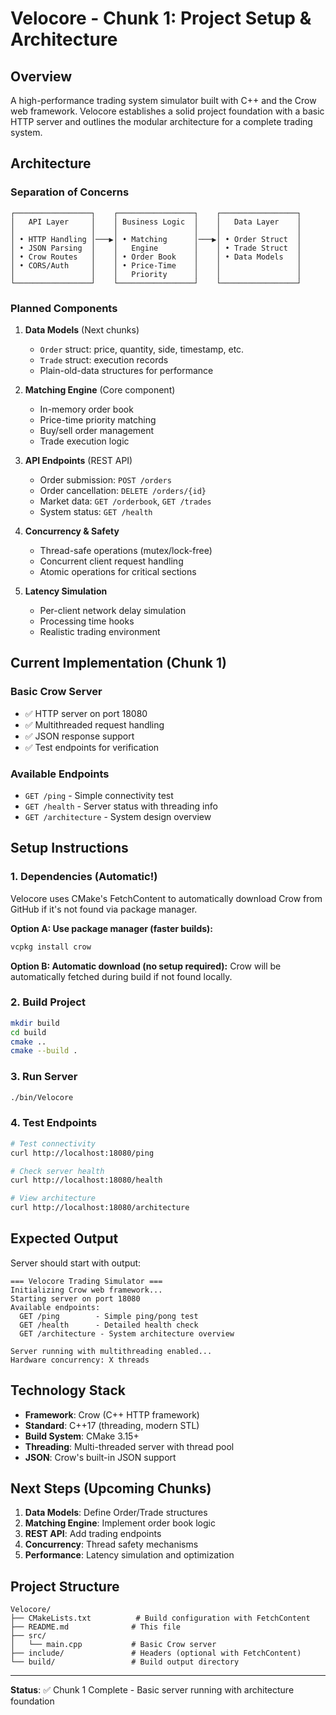 # Velocore - Chunk 1: Project Setup & Architecture

## Overview
A high-performance trading system simulator built with C++ and the Crow web framework. Velocore establishes a solid project foundation with a basic HTTP server and outlines the modular architecture for a complete trading system.

## Architecture

### Separation of Concerns
```
┌─────────────────┐    ┌─────────────────┐    ┌─────────────────┐
│   API Layer     │    │ Business Logic  │    │   Data Layer    │
│                 │    │                 │    │                 │
│ • HTTP Handling │───▶│ • Matching      │───▶│ • Order Struct  │
│ • JSON Parsing  │    │   Engine        │    │ • Trade Struct  │
│ • Crow Routes   │    │ • Order Book    │    │ • Data Models   │
│ • CORS/Auth     │    │ • Price-Time    │    │                 │
│                 │    │   Priority      │    │                 │
└─────────────────┘    └─────────────────┘    └─────────────────┘
```

### Planned Components

1. **Data Models** (Next chunks)
   - `Order` struct: price, quantity, side, timestamp, etc.
   - `Trade` struct: execution records
   - Plain-old-data structures for performance

2. **Matching Engine** (Core component)
   - In-memory order book
   - Price-time priority matching
   - Buy/sell order management
   - Trade execution logic

3. **API Endpoints** (REST API)
   - Order submission: `POST /orders`
   - Order cancellation: `DELETE /orders/{id}`
   - Market data: `GET /orderbook`, `GET /trades`
   - System status: `GET /health`

4. **Concurrency & Safety**
   - Thread-safe operations (mutex/lock-free)
   - Concurrent client request handling
   - Atomic operations for critical sections

5. **Latency Simulation**
   - Per-client network delay simulation
   - Processing time hooks
   - Realistic trading environment

## Current Implementation (Chunk 1)

### Basic Crow Server
- ✅ HTTP server on port 18080
- ✅ Multithreaded request handling
- ✅ JSON response support
- ✅ Test endpoints for verification

### Available Endpoints
- `GET /ping` - Simple connectivity test
- `GET /health` - Server status with threading info
- `GET /architecture` - System design overview

## Setup Instructions

### 1. Dependencies (Automatic!)
Velocore uses CMake's FetchContent to automatically download Crow from GitHub if it's not found via package manager.

**Option A: Use package manager (faster builds):**
```bash
vcpkg install crow
```

**Option B: Automatic download (no setup required):**
Crow will be automatically fetched during build if not found locally.

### 2. Build Project
```bash
mkdir build
cd build
cmake ..
cmake --build .
```

### 3. Run Server
```bash
./bin/Velocore
```

### 4. Test Endpoints
```bash
# Test connectivity
curl http://localhost:18080/ping

# Check server health  
curl http://localhost:18080/health

# View architecture
curl http://localhost:18080/architecture
```

## Expected Output
Server should start with output:
```
=== Velocore Trading Simulator ===
Initializing Crow web framework...
Starting server on port 18080
Available endpoints:
  GET /ping        - Simple ping/pong test
  GET /health      - Detailed health check
  GET /architecture - System architecture overview

Server running with multithreading enabled...
Hardware concurrency: X threads
```

## Technology Stack
- **Framework**: Crow (C++ HTTP framework)
- **Standard**: C++17 (threading, modern STL)
- **Build System**: CMake 3.15+
- **Threading**: Multi-threaded server with thread pool
- **JSON**: Crow's built-in JSON support

## Next Steps (Upcoming Chunks)
1. **Data Models**: Define Order/Trade structures
2. **Matching Engine**: Implement order book logic
3. **REST API**: Add trading endpoints
4. **Concurrency**: Thread safety mechanisms
5. **Performance**: Latency simulation and optimization

## Project Structure
```
Velocore/
├── CMakeLists.txt          # Build configuration with FetchContent
├── README.md              # This file
├── src/
│   └── main.cpp           # Basic Crow server
├── include/               # Headers (optional with FetchContent)
└── build/                 # Build output directory
```

---
**Status**: ✅ Chunk 1 Complete - Basic server running with architecture foundation 